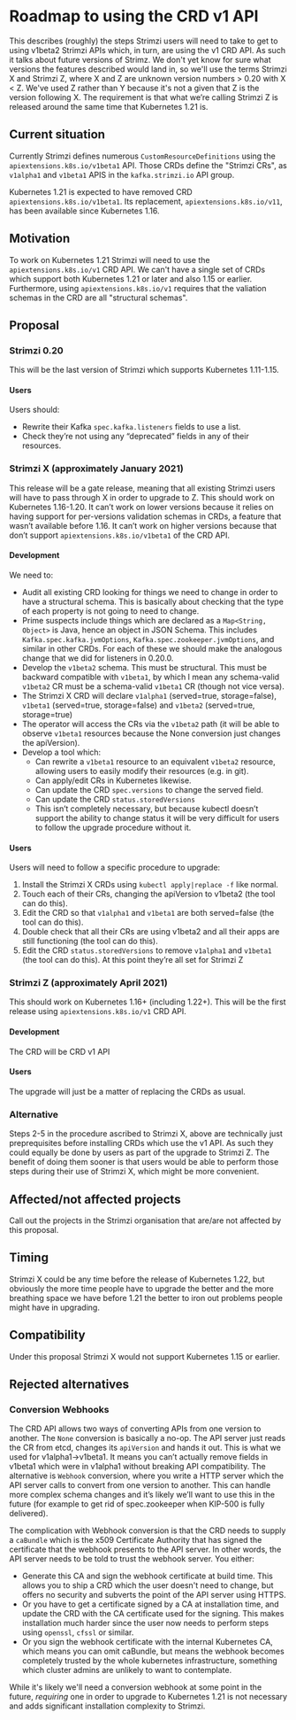 

# Roadmap to using the CRD v1 API

This describes (roughly) the steps Strimzi users will need to take to get to using v1beta2 Strimzi APIs which, in turn, are using the v1 CRD API. 
As such it talks about future versions of Strimz. We don't yet know for sure what versions the features described would land in, so we'll use the terms
Strimzi X and Strimzi Z, where X and Z are unknown version numbers > 0.20 with X < Z. We've used Z rather than Y because it's not a given that Z is the version following X.
The requirement is that what we’re calling Strimzi Z is released around the same time that Kubernetes 1.21 is.

## Current situation

Currently Strimzi defines numerous `CustomResourceDefinitions` using the `apiextensions.k8s.io/v1beta1` API. Those CRDs define the "Strimzi CRs", as `v1alpha1` and `v1beta1` APIS in the `kafka.strimzi.io` API group.

Kubernetes 1.21 is expected to have removed CRD `apiextensions.k8s.io/v1beta1`. Its replacement, `apiextensions.k8s.io/v11`, has been available since Kubernetes 1.16.


## Motivation

To work on Kubernetes 1.21 Strimzi will need to use the `apiextensions.k8s.io/v1` CRD API. We can't have a single set of CRDs which support both Kubernetes 1.21 or later and also 1.15 or earlier. Furthermore, using `apiextensions.k8s.io/v1` requires that the valiation schemas in the CRD are all "structural schemas".

## Proposal

### Strimzi 0.20

This will be the last version of Strimzi which supports Kubernetes 1.11-1.15. 

#### Users

Users should:

 * Rewrite their Kafka `spec.kafka.listeners` fields to use a list. 
 * Check they’re not using any “deprecated” fields in any of their resources.

### Strimzi X (approximately January 2021)

This release will be a gate release, meaning that all existing Strimzi users will have to pass through X in order to upgrade to Z.
This should work on Kubernetes 1.16-1.20. It can’t work on lower versions because it relies on having support for per-versions validation schemas in CRDs, a feature that wasn’t available before 1.16. It can’t work on higher versions because that don’t support `apiextensions.k8s.io/v1beta1` of the CRD API.

#### Development

We need to:

* Audit all existing CRD looking for things we need to change in order to have a structural schema. This is basically about checking that the type of each property is not going to need to change.
* Prime suspects include things which are declared as a `Map<String, Object>` is Java, hence an object in JSON Schema. This includes `Kafka.spec.kafka.jvmOptions`, `Kafka.spec.zookeeper.jvmOptions`, and similar in other CRDs.
For each of these we should make the analogous change that we did for listeners in 0.20.0.
* Develop the `v1beta2` schema. This must be structural. This must be backward compatible with `v1beta1`, by which I mean any schema-valid `v1beta2` CR must be a schema-valid `v1beta1` CR (though not vice versa).
* The Strimzi X CRD will declare `v1alpha1` (served=true, storage=false), `v1beta1` (served=true, storage=false) and `v1beta2` (served=true, storage=true)
* The operator will access the CRs via the `v1beta2` path (it will be able to observe `v1beta1` resources because the None conversion just changes the apiVersion). 
* Develop a tool which:
  * Can rewrite a `v1beta1` resource to an equivalent `v1beta2` resource, allowing users to easily modify their resources (e.g. in git).
  * Can apply/edit CRs in Kubernetes likewise.
  * Can update the CRD `spec.versions` to change the served field.
  * Can update the CRD `status.storedVersions`
  *  This isn’t completely necessary, but because kubectl doesn’t support the ability to change status it will be very difficult for users to follow the upgrade procedure without it.

#### Users

Users will need to follow a specific procedure to upgrade:

1. Install the Strimzi X CRDs using `kubectl apply|replace -f` like normal.
2. Touch each of their CRs, changing the apiVersion to v1beta2 (the tool can do this).
3. Edit the CRD so that `v1alpha1` and `v1beta1` are both served=false (the tool can do this).
4. Double check that all their CRs are using v1beta2 and all their apps are still functioning (the tool can do this).
5. Edit the CRD `status.storedVersions` to remove `v1alpha1` and `v1beta1` (the tool can do this).
At this point they’re all set for Strimzi Z

### Strimzi Z (approximately April 2021)

This should work on Kubernetes 1.16+ (including 1.22+). This will be the first release using `apiextensions.k8s.io/v1` CRD API. 

#### Development

The CRD will be CRD v1 API

#### Users

The upgrade will just be a matter of replacing the CRDs as usual.

### Alternative

Steps 2-5 in the procedure ascribed to Strimzi X, above are technically just preprequisites before installing CRDs which use the v1 API. As such they could equally be done by users as part of the upgrade to Strimzi Z. The benefit of doing them sooner is that users would be able to perform those steps during their use of Strimzi X, which might be more convenient.

## Affected/not affected projects

Call out the projects in the Strimzi organisation that are/are not affected by this proposal. 

## Timing

Strimzi X could be any time before the release of Kubernetes 1.22, but obviously the more time people have to upgrade the better and the more breathing space we have before 1.21 the better to iron out problems people might have in upgrading.


## Compatibility

Under this proposal Strimzi X would not support Kubernetes 1.15 or earlier.

## Rejected alternatives

### Conversion Webhooks

The CRD API allows two ways of converting APIs from one version to another. The `None` conversion is basically a no-op. The API server just reads the CR from etcd, changes its `apiVersion` and hands it out. This is what we used for v1alpha1→v1beta1. It means you can’t actually remove fields in v1beta1 which were in v1alpha1 without breaking API compatibility. 
The alternative is `Webhook` conversion, where you write a HTTP server which the API server calls to convert from one version to another. This can handle more complex schema changes and it’s likely we’ll want to use this in the future (for example to get rid of spec.zookeeper when KIP-500 is fully delivered).

The complication with Webhook conversion is that the CRD needs to supply a `caBundle` which is the x509 Certificate Authority that has signed the certificate that the webhook presents to the API server. In other words, the 
API server needs to be told to trust the webhook server. You either:

* Generate this CA and sign the webhook certificate at build time. This allows you to ship a CRD which the user doesn't need to change, but offers no security and subverts the point of the API server using HTTPS.
* Or you have to get a certificate signed by a CA at installation time, and update the CRD with the CA certificate used for the signing. This makes installation much harder since the user now needs to perform steps using `openssl`, `cfssl` or similar.
* Or you sign the webhook certificate with the internal Kubernetes CA, which means you can omit caBundle, but means the webhook becomes completely trusted by the whole kubernetes infrastructure, something which cluster admins are unlikely to want to contemplate.

While it's likely we'll need a conversion webhook at some point in the future, _requiring_ one in order to upgrade to Kubernetes 1.21 is not necessary and adds significant installation complexity to Strimzi.